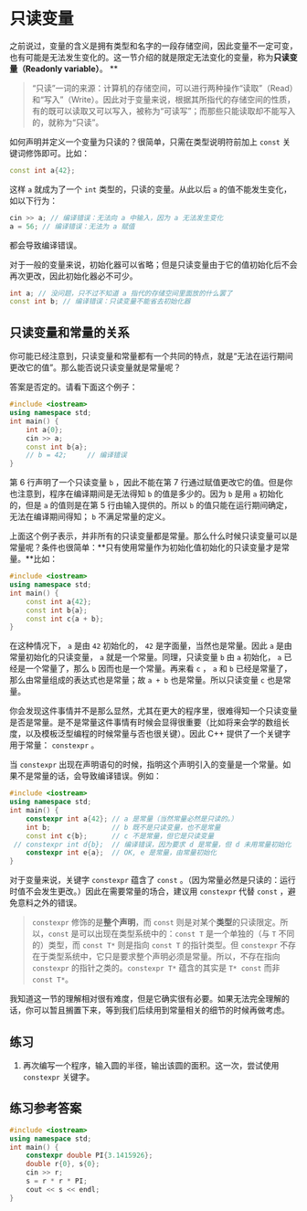 # 只读变量

之前说过，变量的含义是拥有类型和名字的一段存储空间，因此变量不一定可变，也有可能是无法发生变化的。这一节介绍的就是限定无法变化的变量，称为**只读变量（Readonly variable）**。
**
> “只读”一词的来源：计算机的存储空间，可以进行两种操作“读取”（Read）和“写入”（Write）。因此对于变量来说，根据其所指代的存储空间的性质，有的既可以读取又可以写入，被称为“可读写”；而那些只能读取却不能写入的，就称为“只读”。

如何声明并定义一个变量为只读的？很简单，只需在类型说明符前加上 `const` 关键词修饰即可。比如：
```cpp
const int a{42};
```
这样 `a` 就成为了一个 `int` 类型的，只读的变量。从此以后 `a` 的值不能发生变化，如以下行为：
```cpp
cin >> a; // 编译错误：无法向 a 中输入，因为 a 无法发生变化
a = 56; // 编译错误：无法为 a 赋值
```
都会导致编译错误。

对于一般的变量来说，初始化器可以省略；但是只读变量由于它的值初始化后不会再次更改，因此初始化器必不可少。
```cpp
int a; // 没问题，只不过不知道 a 指代的存储空间里面放的什么罢了
const int b; // 编译错误：只读变量不能省去初始化器
```

## 只读变量和常量的关系

你可能已经注意到，只读变量和常量都有一个共同的特点，就是“无法在运行期间更改它的值”。那么能否说只读变量就是常量呢？

答案是否定的。请看下面这个例子：
```CPP
#include <iostream>
using namespace std;
int main() {
    int a{0};
    cin >> a;
    const int b{a};
    // b = 42;     // 编译错误
}
```
第 6 行声明了一个只读变量 `b` ，因此不能在第 7 行通过赋值更改它的值。但是你也注意到，程序在编译期间是无法得知 `b` 的值是多少的。因为 `b` 是用 `a` 初始化的，但是 `a` 的值则是在第 5 行由输入提供的。所以 `b` 的值只能在运行期间确定，无法在编译期间得知； `b` 不满足常量的定义。

上面这个例子表示，并非所有的只读变量都是常量。那么什么时候只读变量可以是常量呢？条件也很简单：**只有使用常量作为初始化值初始化的只读变量才是常量。**比如：
```CPP
#include <iostream>
using namespace std;
int main() {
    const int a{42};
    const int b{a};
    const int c{a + b};
}
```
在这种情况下，  `a` 是由 `42` 初始化的， `42` 是字面量，当然也是常量。因此 `a` 是由常量初始化的只读变量， `a` 就是一个常量。同理，只读变量 `b` 由 `a` 初始化， `a` 已经是一个常量了，那么 `b` 因而也是一个常量。再来看 `c` ， `a` 和 `b` 已经是常量了，那么由常量组成的表达式也是常量；故 `a + b` 也是常量。所以只读变量 `c` 也是常量。

你会发现这件事情并不是那么显然，尤其在更大的程序里，很难得知一个只读变量是否是常量。是不是常量这件事情有时候会显得很重要（比如将来会学的数组长度，以及模板泛型编程的时候常量与否也很关键）。因此 C++ 提供了一个关键字用于常量： `constexpr` 。

当 `constexpr` 出现在声明语句的时候，指明这个声明引入的变量是一个常量。如果不是常量的话，会导致编译错误。例如：
```CPP
#include <iostream>
using namespace std;
int main() {
    constexpr int a{42}; // a 是常量（当然常量必然是只读的。）
    int b;               // b 既不是只读变量，也不是常量
    const int c{b};      // c 不是常量，但它是只读变量
 // constexpr int d{b};  // 编译错误，因为要求 d 是常量，但 d 未用常量初始化
    constexpr int e{a};  // OK, e 是常量，由常量初始化
}    
```
对于变量来说，关键字 `constexpr` 蕴含了 `const` 。（因为常量必然是只读的：运行时值不会发生更改。）因此在需要常量的场合，建议用 `constexpr` 代替 `const` ，避免意料之外的错误。

> `constexpr` 修饰的是**整个声明**，而 `const` 则是对某个**类型**的只读限定。所以，`const` 是可以出现在类型系统中的：`const T` 是一个单独的（与 `T` 不同的）类型，而 `const T*` 则是指向 `const T` 的指针类型。但 `constexpr` 不存在于类型系统中，它只是要求整个声明必须是常量。所以，不存在指向 `constexpr` 的指针之类的。`constexpr T*` 蕴含的其实是 `T* const` 而非 `const T*`。

我知道这一节的理解相对很有难度，但是它确实很有必要。如果无法完全理解的话，你可以暂且搁置下来，等到我们后续用到常量相关的细节的时候再做考虑。

## 练习

1. 再次编写一个程序，输入圆的半径，输出该圆的面积。这一次，尝试使用 `constexpr` 关键字。

## 练习参考答案
```CPP
#include <iostream>
using namespace std;
int main() {
    constexpr double PI{3.1415926};
    double r{0}, s{0};
    cin >> r;
    s = r * r * PI;
    cout << s << endl;
}
```
